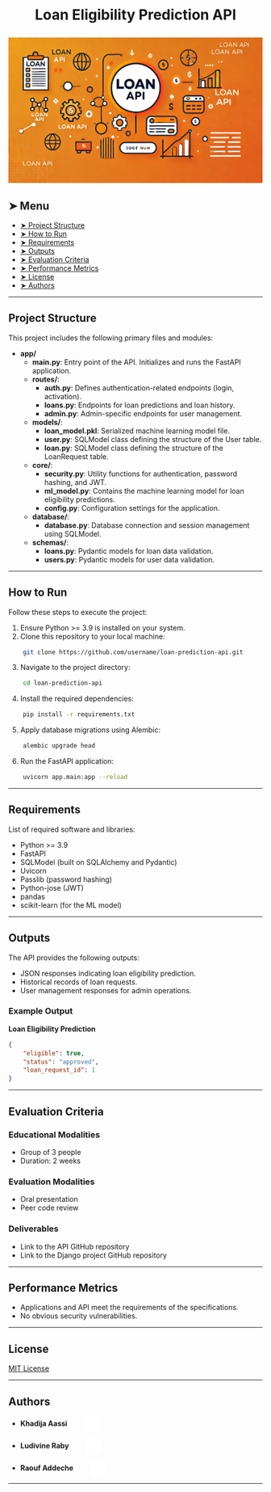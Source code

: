 # <p align="center">Loan Eligibility Prediction API</p>

<p align="center">
    <img src="images/project_logo.png" alt="Project Logo" >
</p>

## ➤ Menu

* [➤ Project Structure](#-project-structure)
* [➤ How to Run](#-how-to-run)
* [➤ Requirements](#-requirements)
* [➤ Outputs](#-outputs)
* [➤ Evaluation Criteria](#-evaluation-criteria)
* [➤ Performance Metrics](#-performance-metrics)
* [➤ License](#-license)
* [➤ Authors](#-authors)

---

## Project Structure

This project includes the following primary files and modules:

- **app/**
    - **main.py**: Entry point of the API. Initializes and runs the FastAPI application.
    - **routes/**:
        - **auth.py**: Defines authentication-related endpoints (login, activation).
        - **loans.py**: Endpoints for loan predictions and loan history.
        - **admin.py**: Admin-specific endpoints for user management.
    - **models/**:
        - **loan_model.pkl**: Serialized machine learning model file.
        - **user.py**: SQLModel class defining the structure of the User table.
        - **loan.py**: SQLModel class defining the structure of the LoanRequest table.
    - **core/**:
        - **security.py**: Utility functions for authentication, password hashing, and JWT.
        - **ml_model.py**: Contains the machine learning model for loan eligibility predictions.
        - **config.py**: Configuration settings for the application.
    - **database/**:
        - **database.py**: Database connection and session management using SQLModel.
    - **schemas/**:
        - **loans.py**: Pydantic models for loan data validation.
        - **users.py**: Pydantic models for user data validation.

---

## How to Run

Follow these steps to execute the project:

1. Ensure Python >= 3.9 is installed on your system.
2. Clone this repository to your local machine:

```bash
    git clone https://github.com/username/loan-prediction-api.git
```
3. Navigate to the project directory:

```bash
    cd loan-prediction-api
```
4. Install the required dependencies:

```bash
    pip install -r requirements.txt
```
5. Apply database migrations using Alembic:

```bash
    alembic upgrade head
```
6. Run the FastAPI application:

```bash
    uvicorn app.main:app --reload
```

---

## Requirements

List of required software and libraries:

- Python >= 3.9
- FastAPI
- SQLModel (built on SQLAlchemy and Pydantic)
- Uvicorn
- Passlib (password hashing)
- Python-jose (JWT)
- pandas
- scikit-learn (for the ML model)

---

## Outputs

The API provides the following outputs:

- JSON responses indicating loan eligibility prediction.
- Historical records of loan requests.
- User management responses for admin operations.

### Example Output

**Loan Eligibility Prediction**

```json
{
    "eligible": true,
    "status": "approved",
    "loan_request_id": 1
}
```

---

## Evaluation Criteria

### Educational Modalities
- Group of 3 people
- Duration: 2 weeks

### Evaluation Modalities
- Oral presentation
- Peer code review

### Deliverables
- Link to the API GitHub repository
- Link to the Django project GitHub repository

---

## Performance Metrics

- Applications and API meet the requirements of the specifications.
- No obvious security vulnerabilities.

---

## License

[MIT License](LICENSE)

---

## Authors

- **Khadija Aassi**
  <a href="https://github.com/khadijaaassi" target="_blank">
      <img loading="lazy" src="images/github-mark.png" width="30" height="30" style="vertical-align: middle; float: middle; margin-left: 30px;" alt="GitHub Logo">
  </a>

- **Ludivine Raby**
  <a href="https://github.com/ludivineRB" target="_blank">
      <img loading="lazy" src="images/github-mark.png" width="30" height="30" style="vertical-align: middle; float: middle; margin-left: 30px;" alt="GitHub Logo">
  </a>

- **Raouf Addeche**
  <a href="https://github.com/RaoufAddeche" target="_blank">
      <img loading="lazy" src="images/github-mark.png" width="30" height="30" style="vertical-align: middle; float: middle; margin-left: 30px;" alt="GitHub Logo">
  </a>

---

